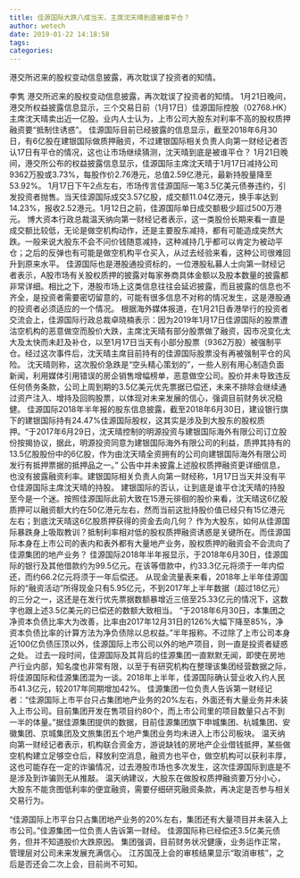 ```yaml
---
title: 佳源国际大跌八成当天，主席沈天晴到底被谁平仓？
author: wetech
date: 2019-01-22 14:18:58
tags: 
categories: 
---
```

港交所迟来的股权变动信息披露，再次耽误了投资者的知情。
<!-- more -->
李隽
港交所迟来的股权变动信息披露，再次耽误了投资者的知情。
1月21日晚间，港交所权益披露信息显示，三个交易日前（1月17日）佳源国际控股（02768.HK）主席沈天晴卖出近一亿股。业内人士认为，上市公司大股东对利率不高的股权质押融资要“抵制住诱惑”。
佳源国际目前已经披露的信息显示，截至2018年6月30日，有6亿股在建银国际做质押融资，不过建银国际相关负责人向第一财经记者否认17日有平仓的情况，这也让市场继续猜测，沈天晴到底是被谁平仓？
1月21日晚间，港交所公布的权益披露信息显示，佳源国际主席沈天晴于1月17日减持公司9362万股或3.73%，每股作价2.76港元，总值2.59亿港元，最新持股量降至53.92%。
1月17日下午2点左右，市场传言佳源国际一笔3.5亿美元债券违约，引发投资者抛售。当天佳源国际成交3.57亿股，成交额11.04亿港元，换手率达到14.23%，报收2.52港元。1月12日之前，佳源国际单日成交额极少超过500万港元。
博大资本行政总裁温天纳向第一财经记者表示，这一类股份长期来看一直是成交额比较低，无论是做空机构动作，还是主要股东减持，都有可能造成突然大跌。一般来说大股东不会不问价钱随意减持，这种减持几乎都可以肯定为被动平仓；之后的反弹也有可能是做空机构平仓买入，从过去经验来看，这种公司很难回升到原来水平。
佳源国际也是港股通投资标的，一位港股私募人士向第一财经记者表示，A股市场有关股权质押的披露对每家券商具体金额以及股本数量的披露都非常详细。相比之下，港股市场上这类信息往往会延迟披露，而且披露的信息也不齐全，是投资者需要密切留意的，可能有很多信息不对称的情况发生，这是港股通的投资者必须适应的一个情况。
根据海外媒体报道，在1月21日香港举行的投资者交流会上，佳源国际行政总裁卓晓楠表示：因为2019年1月17日佳源国际的股票遭沽空机构的恶意做空而股价大跌，主席沈天晴有部分股票做了融资，因市况变化太大及太快而未赶及补仓，以至1月17日当天有小部分股票（9362万股）被强制平仓。经过这次事件后，沈天晴主席目前持有的佳源国际股票没有再被强制平仓的风险。
沈天晴则称，这次股价急跌是“空头精心策划的”，一些人别有用心制造负面新闻，利用媒体引用错误的房企销售增幅榜单，恶意做空公司。股价并未导致违反任何债务条款，公司上周到期的3.5亿美元优先票据已偿还，未来不排除会继续通过资产注入、增持及回购股票，以体现对未来发展的信心，强调目前财务状况稳健。
佳源国际2018年半年报的股东信息披露，截至2018年6月30日，建设银行旗下的建银国际持有24.47%佳源国际股权，这其实是涉及到大股东的股权质押。“于2017年6月29日，沈天晴控制的明源投资与建银国际海外有限公司订立股份按揭协议，据此，明源投资同意为建银国际海外有限公司的利益，质押其持有的13.5亿股股份中的6亿股，作为由沈天晴全资拥有的公司向建银国际海外有限公司发行有抵押票据的抵押品之一。”
公告中并未披露上述股权质押融资更详细信息，也没有披露融资利率。建银国际相关负责人向第一财经称，1月17日当天并没有平仓佳源国际主席沈天晴的持股。
建银国际的否认，让到底是谁平仓沈天晴的持股至今是一个迷。按照佳源国际此前大致在15港元徘徊的股价来看，沈天晴这6亿股质押可以融资额大约在50亿港元左右，然而当前这批持股价值已经只有15亿港元左右；到底沈天晴这6亿股质押获得的资金去向几何？
作为大股东，如何从佳源国际暴跌身上吸取教训？抵制利率相对低的股权质押融资诱惑是关键所在。而佳源国际本身在上市公司的表内和表外都有大量地产业务，股权质押的融资会不会流向了佳源集团的地产业务？
佳源国际2018年半年报显示，于2018年6月30日，佳源国际的银行及其他借款约为99.5亿元。在该等借款中，约33.3亿元将须于一年内偿还，而约66.2亿元将须于一年后偿还。
从现金流量表来看，2018年上半年佳源国际的“融资活动”所得现金只有5.95亿元，不到2017年上半年数据（超过18亿元）的三分之一，这还是在发行优先票据数额暴增近三倍至25.33亿元的情况下，这数字也跟上述3.5亿美元的已偿还的数额大致相当。
“于2018年6月30日，本集团之净资本负债比率大为改善，比率由2017年12月31日的126%大幅下降至85%，净资本负债比率的计算方法为净负债除以总权益。”半年报称。不过除了上市公司本身近100亿负债压顶以外，佳源国际上市公司以外的地产项目，则一直是投资者疑惑之处。
过去一段时间，佳源国际及其背后的佳源集团一直默默无闻，即使在房地产行业内部，知名度也非常有限，以至于有研究机构在整理该集团经营数据之际，将佳源国际和佳源集团混为一谈。2018年上半年，佳源国际确认营业收入约人民币41.3亿元，较2017年同期增加42%。
佳源集团一位负责人告诉第一财经记者：“佳源国际上市平台只占集团地产业务的20%左右，外面还有大量业务并未装入上市公司。目前集团开发在售项目约80个，而上市公司里的项目数量只占不到一半的体量。”据佳源集团提供的数据，目前佳源集团旗下申城集团、杭城集团、安徽集团、京城集团及文旅集团五个地产集团业务均未进入上市公司板块。
温天纳向第一财经记者表示，机构联合资金方，游说缺钱的房地产企业借钱抵押，某些做空机构建立足够空仓后，释放利空消息，融资方也平仓，做空机构可以获利丰厚，这也可能存在一定的诈骗情况，过去港股市场也多次发生，这次佳源国际到底是不是涉及到诈骗则无从推敲。
温天纳建议，大股东在做股权质押融资要万分小心，大股东不能贪图低利率的便宜融资，需要仔细研究融资条款，再决定是否参与相关交易行为。
 
 
“佳源国际上市平台只占集团地产业务的20%左右，集团还有大量项目并未装入上市公司。”佳源集团一位负责人告诉第一财经。
佳源国际称已经偿还3.5亿美元债务，但并不知道股价大跌原因。
集团强调，目前财务状况健康，业务运作正常，管理层对公司未来发展充满信心。
江苏国茂上会的审核结果显示“取消审核”，之后是否还会二次上会，目前尚不可知。
